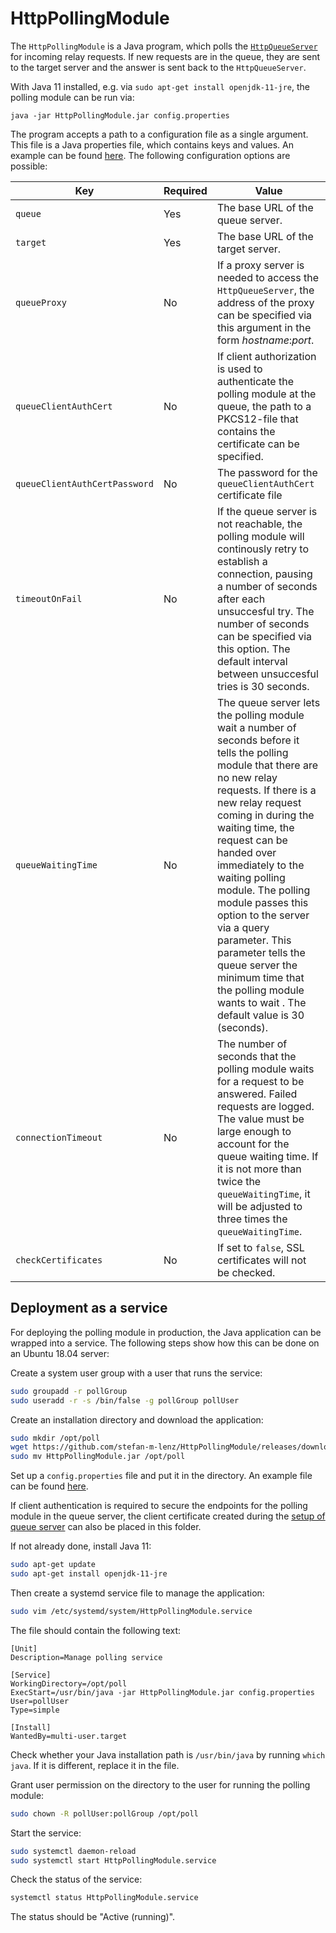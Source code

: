 # HttpPollingModule

The `HttpPollingModule` is a Java program, which polls the [`HttpQueueServer`](https://github.com/stefan-m-lenz/HttpQueueServer) for incoming relay requests.
If new requests are in the queue, they are sent to the target server and the answer is sent back to the `HttpQueueServer`.

With Java 11 installed, e.g. via `sudo apt-get install openjdk-11-jre`, the polling module can be run via:

```
java -jar HttpPollingModule.jar config.properties
```

The program accepts a path to a configuration file as a single argument.
This file is a Java properties file, which contains keys and values.
An example can be found [here](config.properties).
The following configuration options are possible:

|Key|Required|Value|
|-|-|-|
|`queue`|Yes|The base URL of the queue server.|
|`target`|Yes|The base URL of the target server.|
|`queueProxy`|No|If a proxy server is needed to access the `HttpQueueServer`, the address of the proxy can be specified via this argument in the form *hostname*:*port*.|
|`queueClientAuthCert`|No|If client authorization is used to authenticate the polling module at the queue, the path to a PKCS12-file that contains the certificate can be specified.|
|`queueClientAuthCertPassword`|No|The password for the `queueClientAuthCert` certificate file|
|`timeoutOnFail`|No|If the queue server is not reachable, the polling module will continously retry to establish a connection, pausing a number of seconds after each unsuccesful try. The number of seconds can be specified via this option. The default interval between unsuccesful tries is 30 seconds.|
|`queueWaitingTime`|No|The queue server lets the polling module wait a number of seconds before it tells the polling module that there are no new relay requests. If there is a new relay request coming in during the waiting time, the request can be handed over immediately to the waiting polling module. The polling module passes this option to the server via a query parameter. This parameter tells the queue server the minimum time that the polling module wants to wait . The default value is 30 (seconds).|
|`connectionTimeout`|No|The number of seconds that the polling module waits for a request to be answered. Failed requests are logged. The value must be large enough to account for the queue waiting time. If it is not more than twice the `queueWaitingTime`, it will be adjusted to three times the `queueWaitingTime`.|
|`checkCertificates`|No|If set to `false`, SSL certificates will not be checked.|

## Deployment as a service

For deploying the polling module in production, the Java application can be wrapped into a service.
The following steps show how this can be done on an Ubuntu 18.04 server:

Create a system user group with a user that runs the service:

```bash
sudo groupadd -r pollGroup
sudo useradd -r -s /bin/false -g pollGroup pollUser
```

Create an installation directory and download the application:

```bash
sudo mkdir /opt/poll
wget https://github.com/stefan-m-lenz/HttpPollingModule/releases/download/v1.0/HttpPollingModule.jar
sudo mv HttpPollingModule.jar /opt/poll
```

Set up a `config.properties` file and put it in the directory.
An example file can be found [here](config.properties.example).

If client authentication is required to secure the endpoints for the polling module in the queue server,
the client certificate created during the [setup of queue server](https://github.com/stefan-m-lenz/HttpQueueServer#install-and-configure-nginx-as-reverse-proxy) can also be placed in this folder.

If not already done, install Java 11:

```bash
sudo apt-get update
sudo apt-get install openjdk-11-jre
```

Then create a systemd service file to manage the application:

```bash
sudo vim /etc/systemd/system/HttpPollingModule.service
```

The file should contain the following text:

```
[Unit]
Description=Manage polling service

[Service]
WorkingDirectory=/opt/poll
ExecStart=/usr/bin/java -jar HttpPollingModule.jar config.properties
User=pollUser
Type=simple

[Install]
WantedBy=multi-user.target
```

Check whether your Java installation path is `/usr/bin/java` by running `which java`.
If it is different, replace it in the file.

Grant user permission on the directory to the user for running the polling module:

```bash
sudo chown -R pollUser:pollGroup /opt/poll
```

Start the service:

```bash
sudo systemctl daemon-reload
sudo systemctl start HttpPollingModule.service
```

Check the status of the service:

```bash
systemctl status HttpPollingModule.service
```

The status should be "Active (running)".